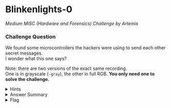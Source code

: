 # Blinkenlights-0

<i>Medium MISC (Hardware and Forensics) Challenge by Artemis</i>

### Challenge Question

We found some microcontrollers the hackers were using to send each other secret messages.  
I wonder what this one says?

Note: there are two versions of the exact same recording.  
One is in grayscale (`-gray`), the other in full RGB. 
**You only need one to solve the challenge.**

<details>
  <summary>Hints</summary>
  <ol>
    <li>The lights seem to alternate in colour.</li>
  </ol>
</details>

<details> 
  <summary>Answer Summary</summary>
  This challenge is in binary.<br>
  The green light is "1" and the red light is "0".<br>
  I created a solve script for color version this challenge. It is located in this folder and called Blinkenlights-0-solve.py
</details>

<details>
  <summary>Flag</summary>
  &emsp;<b>clubeh{r3d_@nd_9r33n_65843167}<br>
</details>
